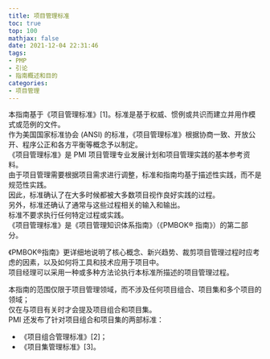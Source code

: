 ```yaml
---
title: 项目管理标准
toc: true
top: 100
mathjax: false
date: 2021-12-04 22:31:46
tags:
- PMP
- 引论
- 指南概述和目的
categories:
- 项目管理
---
```

本指南基于《项目管理标准》[1]。标准是基于权威、惯例或共识而建立并用作模式或范例的文件。  
作为美国国家标准协会 (ANSI) 的标准，《项目管理标准》根据协商一致、开放公开、程序公正和各方平衡等概念予以制定。  
《项目管理标准》是 PMI 项目管理专业发展计划和项目管理实践的基本参考资料。  
由于项目管理需要根据项目需求进行调整，标准和指南均基于描述性实践，而不是规范性实践。  
因此，标准确认了在大多时候都被大多数项目视作良好实践的过程。  
另外，标准还确认了通常与这些过程相关的输入和输出。  
标准不要求执行任何特定过程或实践。  
《项目管理标准》是《项目管理知识体系指南》（《PMBOK® 指南》）的第二部分。

《PMBOK®指南》更详细地说明了核心概念、新兴趋势、裁剪项目管理过程时应考虑的因素，以及如何将工具和技术应用于项目中。  
项目经理可以采用一种或多种方法论执行本标准所描述的项目管理过程。

本指南的范围仅限于项目管理领域，而不涉及任何项目组合、项目集和多个项目的领域；  
仅在与项目有关时才会提及项目组合和项目集。  
PMI 还发布了针对项目组合和项目集的两部标准：

- 《项目组合管理标准》[2]；
- 《项目集管理标准》[3]。
